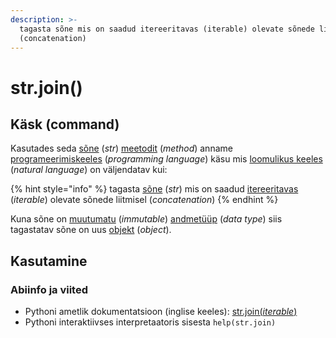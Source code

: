 ```yaml
---
description: >-
  tagasta sõne mis on saadud itereeritavas (iterable) olevate sõnede liitmisel
  (concatenation)
---
```


# str.join\(\)

## Käsk \(command\)

Kasutades seda [sõne](../) \(_str_\) [meetodit](../../../../terminid/sonastik/meetod-method.md) \(_method_\) anname [programeerimiskeeles](../../../../terminid/sonastik/programmeerimiskeel-programming-language.md) \(_programming language_\) käsu mis [loomulikus keeles](../../../../terminid/sonastik/loomulik-keel-natural-language.md) \(_natural language_\) on väljendatav kui: 

{% hint style="info" %}
tagasta [sõne](../) \(_str_\) mis on saadud [itereeritavas](../../../../terminid/sonastik/itereeritav-iterable.md) \(_iterable_\) olevate sõnede liitmisel \(_concatenation_\)
{% endhint %}

Kuna sõne on [muutumatu](../../../../terminid/sonastik/muutumatu-immutable.md) \(_immutable_\) [andmetüüp](../../../../terminid/sonastik/andmetueuep-datatype.md) \(_data type_\) siis tagastatav sõne on uus [objekt](../../../../terminid/sonastik/objekt-object.md) \(_object_\). 

## Kasutamine

### Abiinfo ja viited

* Pythoni ametlik dokumentatsioon \(inglise keeles\): [str.join\(_iterable_\)](https://docs.python.org/3/library/stdtypes.html#str.join)
* Pythoni interaktiivses interpretaatoris sisesta `help(str.join)`

